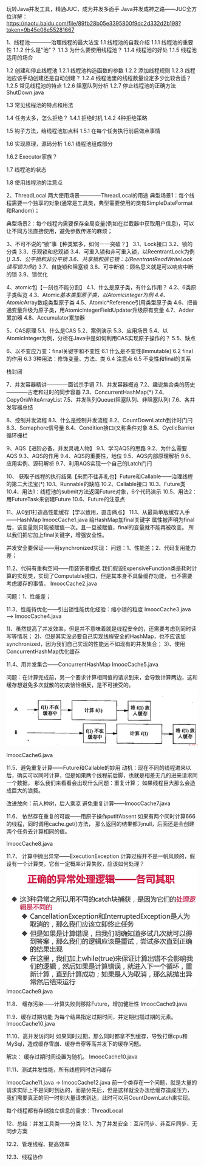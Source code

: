 玩转Java并发工具，精通JUC，成为并发多面手
Java并发成神之路——JUC全方位详解：
https://naotu.baidu.com/file/89fb28b05e3395800f9dc2d332d2b198?token=9b45e08e55281667

1、线程池————治理线程的最大法宝
1.1 线程池的自我介绍
1.1.1 线程池的重要性
1.1.2 什么是"池"？
1.1.3 为什么要使用线程池？
1.1.4 线程池的好处
1.1.5 线程池适用的场合

1.2 创建和停止线程池
1.2.1 线程池构造函数的参数
1.2.2 添加线程规则
1.2.3 线程池应该手动创建还是自动创建？
1.2.4 线程池里的线程数量设定多少比较合适？
1.2.5 常见线程池的特点
1.2.6 阻塞队列分析
1.2.7 停止线程池的正确方法 ShutDown.java

1.3 常见线程池的特点和用法

1.4 任务太多，怎么拒绝？
1.4.1 拒绝时机
1.4.2 4种拒绝策略

1.5 钩子方法，给线程池加点料
1.5.1 在每个任务执行前后做点事情

1.6 实现原理，源码分析
1.6.1 线程池组成部分

1.6.2 Executor家族？

1.7 线程池的状态

1.8 使用线程池的注意点

2、ThreadLocal
两大使用场景————ThreadLocal的用途
典型场景1：每个线程需要一个独享的对象(通常是工具类，典型需要使用的类有SimpleDateFormat和Random)；

典型场景2：每个线程内需要保存全局变量(例如在拦截器中获取用户信息)，可以让不同方法直接使用，避免参数传递的麻烦；

3、不可不说的“锁”事【种类繁多，如何一一突破？】
3.1、Lock接口
3.2、锁的分类
3.3、乐观锁和悲观锁
3.4、可重入锁和非可重入锁，以ReentrantLock为例(*)
3.5、公平锁和非公平锁
3.6、共享锁和排它锁：以ReentrantReadWriteLock读写锁为例(*)
3.7、自旋锁和阻塞锁
3.8、可中断锁：顾名思义就是可以响应中断的锁
3.9、锁优化

4、atomic包【一刻也不能分割】
4.1、什么是原子类，有什么作用？
4.2、6类原子类纵览
4.3、Atomic*基本类型原子类，以AtomicInteger为例
4.4、Atomic*Array数组类型原子类
4.5、Atomic*Reference引用类型原子类
4.6、把普通变量升级为原子类，用AtomicIntegerFieldUpdater升级原有变量
4.7、Adder累加器
4.8、Accumulator累加器

5、CAS原理
5.1、什么是CAS
5.2、案例演示
5.3、应用场景
5.4、以AtomicInteger为例，分析在Java中是如何利用CAS实现原子操作的？
5.5、缺点

6、以不变应万变：final关键字和不变性
6.1 什么是不变性(Immutable)
6.2 final的作用
6.3 3种用法：修饰变量、方法、类
6.4 注意点
6.5 不变性和final的关系

栈封闭

7、并发容器精讲————面试杀手锏
7.1、并发容器概览
7.2、趣说集合类的历史————古老和过时的同步容器
7.3、ConcurrentHashMap(*)
7.4、CopyOnWriteArrayList
7.5、并发队列Queue(阻塞队列、非阻塞队列)
7.6、各并发容器总结

8、控制并发流程
8.1、什么是控制并发流程
8.2、CountDownLatch到计时门闩
8.3、Semaphore信号量
8.4、Condition接口(又称条件对象
8.5、CyclicBarrier循环栅栏

9、AQS【进阶必备，并发灵魂人物】
9.1、学习AQS的思路
9.2、为什么需要AQS
9.3、AQS的作用
9.4、AQS的重要性，地位
9.5、AQS内部原理解析
9.6、应用实例、源码解析
9.7、利用AQS实现一个自己的Latch门闩

10、 获取子线程的执行结果【来而不往非礼也】Future和Callable——治理线程的第二大法宝(*)
10.1、Runnable的缺陷
10.2、Callable接口
10.3、Future类
10.4、用法1：线程池的submit方法返回Future对象，6个代码演示
10.5、用法2：用FutureTask来创建Future
10.6、Future的注意点

11、从0到1打造高性能缓存【学以致用，直击痛点】
11.1、从最简单版缓存入手——HashMap
ImoocCache1.java
给HashMap加final关键字
属性被声明为final后，该变量则只能被赋值一次。且一旦被赋值，final的变量就不能再被改变。
所以我们把它加上final关键字，增强安全性。

并发安全要保证——用synchronized实现：
问题：1、性能差；2、代码复用能力差；

11.2、代码有重构空间——用装饰者模式
我们假设ExpensiveFunction类是耗时计算的实现类，实现了Computable接口，但是其本身不具备缓存功能，
也不需要考虑缓存的事情。
ImoocCache2.java

问题：1、性能差；

11.3、性能待优化——引出锁性能优化经验：缩小锁的粒度
ImoocCache3.java ——> ImoocCache4.java

1)、虽然提高了并发效率，但是并不意味着就是线程安全的，还需要考虑到同时读写等情况；
2)、但是其实没必要自己实现线程安全的HashMap，也不应该加synchronized，因为我们自己实现的性能远不如现有的并发集合；
3)、使用ConcurrentHashMap优化缓存

11.4、用并发集合——ConcurrentHashMap
ImoocCache5.java

问题：在计算完成前，另一个要求计算相同值的请求到来，会导致计算两边，这和缓存想避免多次就散的初衷恰恰相反，是不可接受的。
![binaryTree](../atu/img/重复计算问题.png "binaryTree")

ImoocCache6.java

11.5、避免重复计算——Future和Callable的妙用
动机：现在不同的线程进来以后，确实可以同时计算，但是如果两个线程前后脚，也就是相差无几的进来请求同一个数据，
那么我们来看看会出现什么问题：重复计算；
如果线程巨大那么会造成巨大的浪费。

改进放向：前人种树，后人乘凉
避免重复计算——ImoocCache7.java

11.6、 依然存在重复的可能——用原子操作putIfAbsent
如果有两个同时计算666的线程，同时调用cache.get()方法，
那么返回的结果都为null，后面还是会创建两个任务去计算相同的值。

ImoocCache8.java

11.7、 计算中抛出异常——ExecutionException
计算过程并不是一帆风顺的，假设有一个计算类，它有一定概率计算失败，应该如何处理？
![binaryTree](../atu/img/计算中抛出异常的处理.png "binaryTree")
ImoocCache9.java

11.8、 缓存污染——计算失败则移除Future，增加健壮性
ImoocCache9.java

11.9、缓存过期功能
为每个结果指定过期时间，并定期扫描过期的元素。
ImoocCache10.java

11.10、高并发访问时
如果同时过期，那么同时都拿不到缓存，导致打爆cpu和MySql，造成缓存雪崩、缓存击穿等高并发下的缓存问题。

解决：
缓存过期时间设置为随机。
ImoocCache10.java

11.11、测试并发性能，所有线程同时访问缓存

ImoocCache11.java -> ImoocCache12.java
前一个类存在一个问题，就是大量的请求实际上不是同时到达的，而是分先后，但是这样就没办法给缓存造成压力，
我们需要真正的同一时刻大量请求到达，此时可以用CountDownLatch来实现。

每个线程都有存储独立信息的需求：ThreadLocal

12、总结：并发工具类——分类
12.1、为了并发安全：互斥同步、非互斥同步、无同步方案

12.2、管理线程、提高效率

12.3、线程协作
